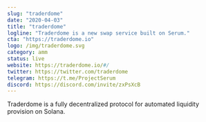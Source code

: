 ```yaml
---
slug: "traderdome"
date: "2020-04-03"
title: "traderdome"
logline: "Traderdome is a new swap service built on Serum."
cta: "https://traderdome.io"
logo: /img/traderdome.svg
category: amm
status: live
website: https://traderdome.io/#/
twitter: https://twitter.com/traderdome
telegram: https://t.me/ProjectSerum
discord: https://discord.com/invite/zxPsXcB
---
```


Traderdome is a fully decentralized protocol for automated liquidity provision on Solana.
